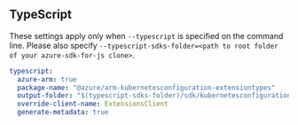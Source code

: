 ## TypeScript

These settings apply only when `--typescript` is specified on the command line.
Please also specify `--typescript-sdks-folder=<path to root folder of your azure-sdk-for-js clone>`.

```yaml $(typescript)
typescript:
  azure-arm: true
  package-name: "@azure/arm-kubernetesconfiguration-extensiontypes"
  output-folder: "$(typescript-sdks-folder)/sdk/kubernetesconfiguration/arm-kubernetesconfiguration"
  override-client-name: ExtensionsClient
  generate-metadata: true
```

